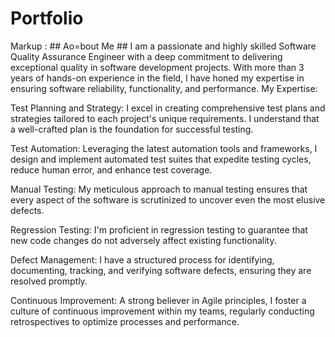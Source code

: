 # Portfolio
Markup :  ## Ao=bout Me ##
 I am a passionate and highly skilled Software Quality Assurance Engineer with a deep commitment to delivering exceptional quality in software development projects. With more than 3 years of hands-on experience in the field, I have honed my expertise in ensuring software reliability, functionality, and performance. 
My Expertise:

Test Planning and Strategy: I excel in creating comprehensive test plans and strategies tailored to each project's unique requirements. I understand that a well-crafted plan is the foundation for successful testing.

Test Automation: Leveraging the latest automation tools and frameworks, I design and implement automated test suites that expedite testing cycles, reduce human error, and enhance test coverage.

Manual Testing: My meticulous approach to manual testing ensures that every aspect of the software is scrutinized to uncover even the most elusive defects.

Regression Testing: I'm proficient in regression testing to guarantee that new code changes do not adversely affect existing functionality.

Defect Management: I have a structured process for identifying, documenting, tracking, and verifying software defects, ensuring they are resolved promptly.

Continuous Improvement: A strong believer in Agile principles, I foster a culture of continuous improvement within my teams, regularly conducting retrospectives to optimize processes and performance.

